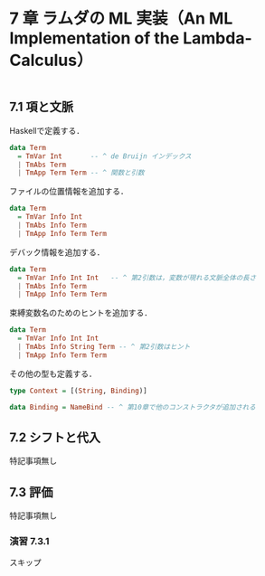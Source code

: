# 7 章 ラムダの ML 実装（An ML Implementation of the Lambda-Calculus）

```toc
```

## 7.1 項と文脈
Haskellで定義する．
```haskell
data Term
  = TmVar Int       -- ^ de Bruijn インデックス
  | TmAbs Term
  | TmApp Term Term -- ^ 関数と引数
```

ファイルの位置情報を追加する．
```haskell
data Term
  = TmVar Info Int
  | TmAbs Info Term
  | TmApp Info Term Term
```

デバック情報を追加する．
```haskell
data Term
  = TmVar Info Int Int   -- ^ 第2引数は，変数が現れる文脈全体の長さ
  | TmAbs Info Term
  | TmApp Info Term Term
```

束縛変数名のためのヒントを追加する．
```haskell
data Term
  = TmVar Info Int Int
  | TmAbs Info String Term -- ^ 第2引数はヒント
  | TmApp Info Term Term
```

その他の型も定義する．
```haskell
type Context = [(String, Binding)]

data Binding = NameBind -- ^ 第10章で他のコンストラクタが追加される
```

## 7.2 シフトと代入
特記事項無し

## 7.3 評価
特記事項無し

### 演習 7.3.1
スキップ
